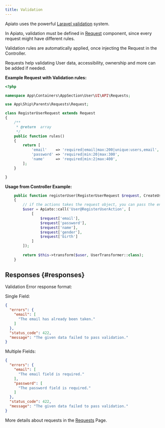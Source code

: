 ```yaml
---
title: Validation
---
```


Apiato uses the powerful [Laravel validation](https://laravel.com/docs/validation) system.

In Apiato, validation must be defined in [Request](../main-components/requests) component, since every request might have different rules.

Validation rules are automatically applied, once injecting the Request in the Controller.

Requests help validating User data, accessibility, ownership and more can be added if needed.

**Example Request with Validation rules:**

```php
<?php

namespace App\Containers\AppSection\User\UI\API\Requests;

use App\Ship\Parents\Requests\Request;

class RegisterUserRequest extends Request
{
    /**
     * @return  array
     */
    public function rules()
    {
        return [
            'email'    => 'required|email|max:200|unique:users,email',
            'password' => 'required|min:20|max:300',
            'name'     => 'required|min:2|max:400',
        ];
    }

}
```

**Usage from Controller Example:**

```php
    public function registerUser(RegisterUserRequest $request, CreateUserAction $action)
    {
        // if the actions takes the request object, you can pass the entire request instance as parameter
        $user = Apiato::call('User@RegisterUserAction', [
            [
                $request['email'],
                $request['password'],
                $request['name'],
                $request['gender'],
                $request['birth']
            ]
        ]);
        
        return $this->transform($user, UserTransformer::class);
    }
```

## Responses {#responses}

Validation Error response format:

Single Field:

```json
{
  "errors": {
    "email": [
      "The email has already been taken."
    ]
  },
  "status_code": 422,
  "message": "The given data failed to pass validation."
}
```

Multiple Fields:

```json
{
  "errors": {
    "email": [
      "The email field is required."
    ],
    "password": [
      "The password field is required."
    ]
  },
  "status_code": 422,
  "message": "The given data failed to pass validation."
}
```

More details about requests in the [Requests](../main-components/requests) Page.
